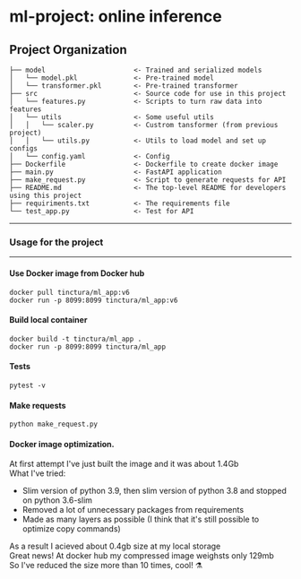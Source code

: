 ml-project: online inference  
==============================  

  
Project Organization  
------------  
  
    ├── model                      <- Trained and serialized models  
    │   └── model.pkl              <- Pre-trained model  
    │   └── transformer.pkl        <- Pre-trained transformer  
    ├── src                        <- Source code for use in this project  
    │   └── features.py            <- Scripts to turn raw data into features  
    │   └── utils                  <- Some useful utils  
    │   │   └── scaler.py          <- Custrom tansformer (from previous project)  
    │   │   └── utils.py           <- Utils to load model and set up configs  
    │   └── config.yaml            <- Config  
    ├── Dockerfile                 <- Dockerfile to create docker image  
    ├── main.py                    <- FastAPI application  
    ├── make_request.py            <- Script to generate requests for API  
    ├── README.md                  <- The top-level README for developers using this project  
    ├── requiriments.txt           <- The requirements file  
    └── test_app.py                <- Test for API  
  
--------  
  
### Usage for the project  
------------  

#### Use Docker image from Docker hub   

    docker pull tinctura/ml_app:v6
    docker run -p 8099:8099 tinctura/ml_app:v6

#### Build local container  

    docker build -t tinctura/ml_app .  
    docker run -p 8099:8099 tinctura/ml_app
    
#### Tests  

    pytest -v  

#### Make requests  

    python make_request.py

#### Docker image optimization.

At first attempt I've just built the image and it was about 1.4Gb  
What I've tried:  
- Slim version of python 3.9, then slim version of python 3.8 and stopped on python 3.6-slim  
- Removed a lot of unnecessary packages from requirements  
- Made as many layers as possible (I think that it's still possible to optimize copy commands)  

As a result I acieved about 0.4gb size at my local storage  
Great news! At docker hub my compressed image weighsts only 129mb  
So I've reduced the size more than 10 times, cool! ⚗️
